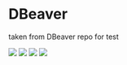 # DBeaver
taken from DBeaver repo for test


![](https://sun9-68.userapi.com/cA5Uxr-6vTqAg7_8QfEISxpx8H1Rwt6jzh8x-A/QvNOkj6rjv0.jpg)
![](https://sun9-2.userapi.com/M0fw3XoB783MMTDbPCXCra8z--KBYtjaKd9czQ/y3npjOT_rPc.jpg)
![](https://sun9-49.userapi.com/udDvvrfeZbdxNUKznthYkJ660y44bz0u0H8_dg/NEcUjP__UQ8.jpg)
![](https://sun9-3.userapi.com/E9GclWhINYJbmAtjM5aNwebpGLI45q1vG290wg/V-iVVEPSBcA.jpg)
